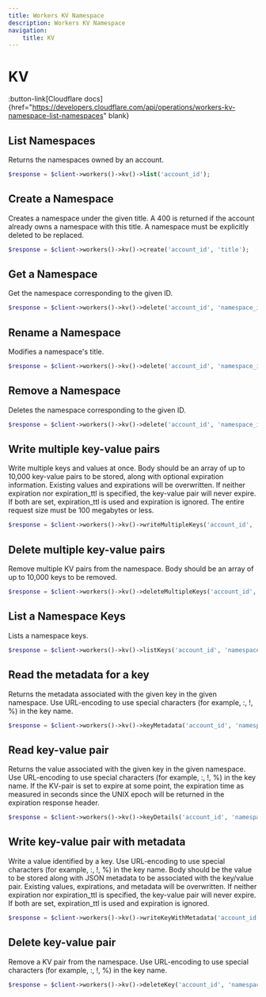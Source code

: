 ```yaml
---
title: Workers KV Namespace
description: Workers KV Namespace
navigation:
    title: KV
---
```


# KV

:button-link[Cloudflare docs]{href="https://developers.cloudflare.com/api/operations/workers-kv-namespace-list-namespaces" blank}

## List Namespaces

Returns the namespaces owned by an account.

```php [php]
$response = $client->workers()->kv()->list('account_id');
```

## Create a Namespace

Creates a namespace under the given title. A 400 is returned if the account already owns a namespace with this title. A namespace must be explicitly deleted to be replaced.

```php [php]
$response = $client->workers()->kv()->create('account_id', 'title');
```

## Get a Namespace

Get the namespace corresponding to the given ID.

```php [php]
$response = $client->workers()->kv()->delete('account_id', 'namespace_id');
```

## Rename a Namespace

Modifies a namespace's title.

```php [php]
$response = $client->workers()->kv()->delete('account_id', 'namespace_id', 'title');
```

## Remove a Namespace

Deletes the namespace corresponding to the given ID.

```php [php]
$response = $client->workers()->kv()->delete('account_id', 'namespace_id');
```

## Write multiple key-value pairs

Write multiple keys and values at once. Body should be an array of up to 10,000 key-value pairs to be stored, along with optional expiration information. Existing values and expirations will be overwritten. If neither expiration nor expiration_ttl is specified, the key-value pair will never expire. If both are set, expiration_ttl is used and expiration is ignored. The entire request size must be 100 megabytes or less.

```php [php]
$response = $client->workers()->kv()->writeMultipleKeys('account_id', 'namespace_id');
```

## Delete multiple key-value pairs

Remove multiple KV pairs from the namespace. Body should be an array of up to 10,000 keys to be removed.

```php [php]
$response = $client->workers()->kv()->deleteMultipleKeys('account_id', 'namespace_id', $keys);
```

## List a Namespace Keys

Lists a namespace keys.

```php [php]
$response = $client->workers()->kv()->listKeys('account_id', 'namespace_id');
```

## Read the metadata for a key

Returns the metadata associated with the given key in the given namespace. Use URL-encoding to use special characters (for example, :, !, %) in the key name.

```php [php]
$response = $client->workers()->kv()->keyMetadata('account_id', 'namespace_id', 'key_name');
```

## Read key-value pair

Returns the value associated with the given key in the given namespace. Use URL-encoding to use special characters (for example, :, !, %) in the key name. If the KV-pair is set to expire at some point, the expiration time as measured in seconds since the UNIX epoch will be returned in the expiration response header.

```php [php]
$response = $client->workers()->kv()->keyDetails('account_id', 'namespace_id', 'key_name');
```

## Write key-value pair with metadata

Write a value identified by a key. Use URL-encoding to use special characters (for example, :, !, %) in the key name. Body should be the value to be stored along with JSON metadata to be associated with the key/value pair. Existing values, expirations, and metadata will be overwritten. If neither expiration nor expiration_ttl is specified, the key-value pair will never expire. If both are set, expiration_ttl is used and expiration is ignored.

```php [php]
$response = $client->workers()->kv()->writeKeyWithMetadata('account_id', 'namespace_id', 'key_name');
```

## Delete key-value pair

Remove a KV pair from the namespace. Use URL-encoding to use special characters (for example, :, !, %) in the key name.

```php [php]
$response = $client->workers()->kv()->deleteKey('account_id', 'namespace_id', 'key_name');
```